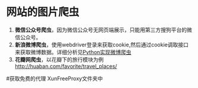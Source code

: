# 网站的图片爬虫

1. **微信公众号爬虫**，因为微信公众号无网页端展示，只能用第三方搜狗平台的微信公众号。
2. **新浪微博爬虫**，使用webdriver登录来获取cookie,然后通过cookie调取接口来获取微博数据。详细分析见<a href="http://darrenfantasy.com/2017/03/29/weibo_crawler/">Python实现微博爬虫</a>
3. **花瓣网爬虫**，以花瓣下的旅行模块为例 http://huaban.com/favorite/travel_places/

#获取免费的代理 XunFreeProxy文件夹中